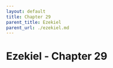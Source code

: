 ```yaml
---
layout: default
title: Chapter 29
parent_title: Ezekiel
parent_url: ./ezekiel.md
---
```


# Ezekiel - Chapter 29
